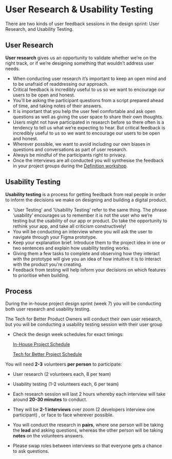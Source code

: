 # User Research & Usability Testing

There are two kinds of user feedback sessions in the design sprint: User Research, and Usability Testing.

## User Research

**User research** gives us an opportunity to validate whether we’re on the right track, or if we’re designing something that wouldn’t address user needs.

- When conducting user research it’s important to keep an open mind and to be unafraid of readdressing our approach.
- Critical feedback is incredibly useful to us so we want to encourage our users to be open and honest.
- You'll be asking the participant questions from a script prepared ahead of time, and taking notes of their answers.
- It is important that you help the user feel comfortable and ask open questions as well as giving the user space to share their own thoughts.
- Users might not have participated in research before so there often is a tendency to tell us what we’re expecting to hear. But critical feedback is incredibly useful to us so we want to encourage our users to be open and honest.
- Wherever possible, we want to avoid including our own biases in questions and conversations as part of user research.
- Always be mindful of the participants right to privacy.
- Once the interviews are all conducted you will synthesise the feedback in your project groups during the [Definition workshop](https://docs.google.com/presentation/d/15c3DstgW4W-cFAjTV3LRNuvS9D7Ny5_UMOMYqW-Nvj0/edit).

## Usability Testing

**Usability testing** is a process for getting feedback from real people in order to inform the decisions we make on designing and building a digital product.

- 'User Testing' and 'Usability Testing' refer to the same thing. The phrase ‘usability’ encourages us to remember it is not the user who we’re testing but the usability of our app or product. Do take the opportunity to rethink your app, and take all criticism constructively!
- You will be conducting an interview where you will ask the user to navigate through your Figma prototype.
- Keep your explanation brief. Introduce them to the project idea in one or two sentences and explain how usability testing works.
- Giving them a few tasks to complete and observing how they interact with the prototype will give you an idea of how intuitive it is to interact with the product you're creating.
- Feedback from testing will help inform your decisions on which features to prioritise when building.

## Process

During the in-house project design sprint (week 7) you will be conducting both
user research and usability testing.

The Tech for Better Product Owners will conduct their own user research, but you will be conducting a usability testing session with their user group

- Check the design week schedules for exact timings:

  [In-House Project Schedule ](../course/syllabus/projects/in-house-design/schedule/)

  [Tech for Better Project Schedule](../course/syllabus/projects/tfb-design/schedule/)

You will need **2-3** volunteers **per person** to participate:
- User research (2 volunteers each, 8 per team)
- Usability testing (1-2 volunteers each, 6 per team)

- Each research session will last 2 hours whereby each interview will take around **20-30 minutes** to conduct.
- They will be **2-1 interviews** over zoom (2 developers interview one participant) , or face to face wherever possible.
- You will conduct the research in **pairs**, where one person will be taking the **lead** and asking questions, whereas the other person will be taking **notes** on the volunteers answers.
- Please swap roles between interviews so that everyone gets a chance to ask questions.
